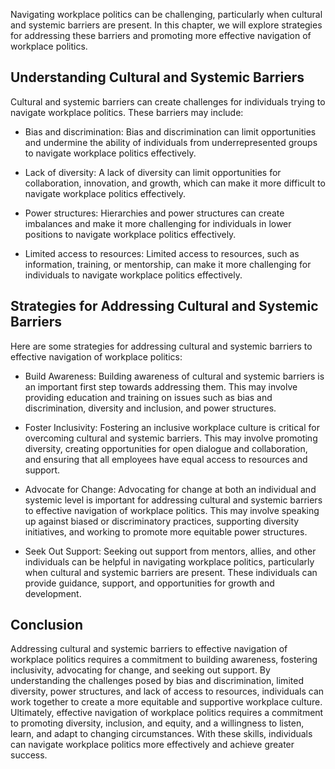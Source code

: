 
Navigating workplace politics can be challenging, particularly when cultural and systemic barriers are present. In this chapter, we will explore strategies for addressing these barriers and promoting more effective navigation of workplace politics.

Understanding Cultural and Systemic Barriers
--------------------------------------------

Cultural and systemic barriers can create challenges for individuals trying to navigate workplace politics. These barriers may include:

* Bias and discrimination: Bias and discrimination can limit opportunities and undermine the ability of individuals from underrepresented groups to navigate workplace politics effectively.

* Lack of diversity: A lack of diversity can limit opportunities for collaboration, innovation, and growth, which can make it more difficult to navigate workplace politics effectively.

* Power structures: Hierarchies and power structures can create imbalances and make it more challenging for individuals in lower positions to navigate workplace politics effectively.

* Limited access to resources: Limited access to resources, such as information, training, or mentorship, can make it more challenging for individuals to navigate workplace politics effectively.

Strategies for Addressing Cultural and Systemic Barriers
--------------------------------------------------------

Here are some strategies for addressing cultural and systemic barriers to effective navigation of workplace politics:

* Build Awareness: Building awareness of cultural and systemic barriers is an important first step towards addressing them. This may involve providing education and training on issues such as bias and discrimination, diversity and inclusion, and power structures.

* Foster Inclusivity: Fostering an inclusive workplace culture is critical for overcoming cultural and systemic barriers. This may involve promoting diversity, creating opportunities for open dialogue and collaboration, and ensuring that all employees have equal access to resources and support.

* Advocate for Change: Advocating for change at both an individual and systemic level is important for addressing cultural and systemic barriers to effective navigation of workplace politics. This may involve speaking up against biased or discriminatory practices, supporting diversity initiatives, and working to promote more equitable power structures.

* Seek Out Support: Seeking out support from mentors, allies, and other individuals can be helpful in navigating workplace politics, particularly when cultural and systemic barriers are present. These individuals can provide guidance, support, and opportunities for growth and development.

Conclusion
----------

Addressing cultural and systemic barriers to effective navigation of workplace politics requires a commitment to building awareness, fostering inclusivity, advocating for change, and seeking out support. By understanding the challenges posed by bias and discrimination, limited diversity, power structures, and lack of access to resources, individuals can work together to create a more equitable and supportive workplace culture. Ultimately, effective navigation of workplace politics requires a commitment to promoting diversity, inclusion, and equity, and a willingness to listen, learn, and adapt to changing circumstances. With these skills, individuals can navigate workplace politics more effectively and achieve greater success.
